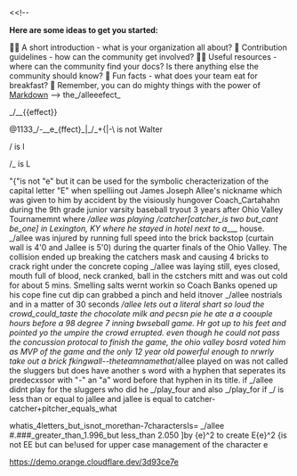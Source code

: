 
<<!--

**Here are some ideas to get you started:**

🙋‍♀️ A short introduction - what is your organization all about?
🌈 Contribution guidelines - how can the community get involved?
👩‍💻 Useful resources - where can the community find your docs? Is there anything else the community should know?
🍿 Fun facts - what does your team eat for breakfast?
🧙 Remember, you can do mighty things with the power of [Markdown](https://docs.github.com/github/writing-on-github/getting-started-with-writing-and-formatting-on-github/basic-writing-and-formatting-syntax)
-->
the_/alleeefect\_

_/\_\_{{effect}}

@1133_/-\_\_e_{ffect}\_|_/\_+{|-\ is not Walter

/ is l

/_ is L

"{"is not "e" but it can be used for the symbolic cheracterization of the capital letter "E" when spelliing out James Joseph Allee's nickname which was given to him by accident by the visiously hungover Coach_Cartahahn during the 9th grade junior varsity baseball tryout 3 years after Ohio Valley Tournamemnt where _/allee was playing _/catcher_[catcher_is two but_cant be_one] in Lexington, KY where he stayed in hotel next to a____ house.
_/allee was injured by running full speed into the brick backstop (curtain wall is 4'0 and Jallee is 5'0) during the quarter finals of the Ohio Valley. The collision ended up breaking the catchers mask and causing 4 bricks to crack right under the concrete coping _/allee was laying still, eyes closed, mouth full of blood, neck cranked, ball in the cstchers mitt
and was out cold for about 5 mins. Smelling salts wernt workin so Coach Banks opened up his cope fine cut dip can grabbed a pinch and held itnover _/allee nostrials and in a matter of 30 seconds _/allee lets out a literal shart so loud the crowd_could_taste the chocolate milk and pecsn pie he ate a a coouple hours before a 98 degree 7 inning bwseball game. Hr got up to his feet and pointed yo the umpire  the crowd errupted. 
even though he could not pass the concussion protocal to finish the game, the ohio valley bosrd voted him as MVP of the game and the only 12 year old powerful enough to nrwrly take out a brick fkingwall--theteamnamethat_/allee played on was not called the sluggers but does have another s word with a hyphen that seperates its predecxssor with  "-" an "a" word before that hyphen in its title. if _/allee didnt play for the sluggers who did he _/play_four and also _/play_for if _/ is less than or equal to jallee and 
jallee is equal to catcher-catcher+pitcher_equals_what


whatis_4letters_but_isnot_morethan-7charactersIs= _/allee
#.###_greater_than_1.996_but less_than 2.050 ]by {e}^2 to create E{e}^2
{is not EE but can be!used for upper case management of the character e


https://demo.orange.cloudflare.dev/3d93ce7e
